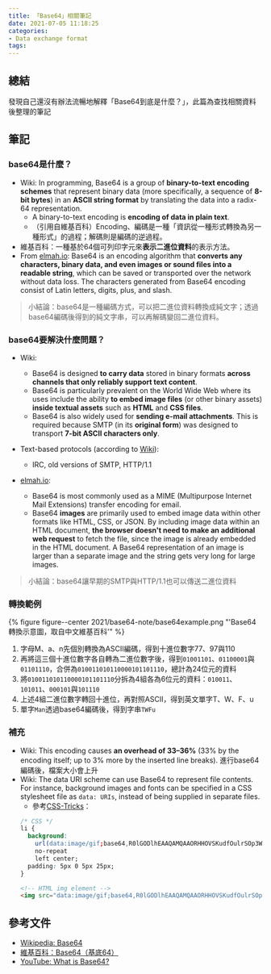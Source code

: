 ```yaml
---
title: 「Base64」相關筆記
date: 2021-07-05 11:18:25
categories:
- Data exchange format
tags:
---
```


## 總結
發現自己還沒有辦法流暢地解釋「Base64到底是什麼？」，此篇為查找相關資料後整理的筆記

## 筆記
### base64是什麼？
- Wiki: In programming, Base64 is a group of **binary-to-text encoding schemes** that represent binary data (more specifically, a sequence of **8-bit bytes**) in an **ASCII string format** by translating the data into a radix-64 representation.
  - A binary-to-text encoding is **encoding of data in plain text**.
  - （引用自維基百科）Encoding、編碼是一種「資訊從一種形式轉換為另一種形式」的過程；解碼則是編碼的逆過程。
- 維基百科：一種基於64個可列印字元來**表示二進位資料**的表示方法。
- From [elmah.io](https://elmah.io/tools/base64-image-encoder/): Base64 is an encoding algorithm that **converts any characters, binary data, and even images or sound files into a readable string**, which can be saved or transported over the network without data loss. The characters generated from Base64 encoding consist of Latin letters, digits, plus, and slash.

> 小結論：base64是一種編碼方式，可以把二進位資料轉換成純文字；透過base64編碼後得到的純文字串，可以再解碼變回二進位資料。

### base64要解決什麼問題？
- Wiki:
  - Base64 is designed **to carry data** stored in binary formats **across channels that only reliably support text content**.
  - Base64 is particularly prevalent on the World Wide Web where its uses include the ability **to embed image files** (or other binary assets) **inside textual assets** such as **HTML** and **CSS files**.
  - Base64 is also widely used for **sending e-mail attachments**. This is required because SMTP (in its **original form**) was designed to transport **7-bit ASCII characters only**.
- Text-based protocols (according to [Wiki](https://en.wikipedia.org/wiki/Binary_protocol)):
  - IRC, old versions of SMTP, HTTP/1.1

- [elmah.io](https://elmah.io/tools/base64-image-encoder/):
  - Base64 is most commonly used as a MIME (Multipurpose Internet Mail Extensions) transfer encoding for email.
  - Base64 **images** are primarily used to embed image data within other formats like HTML, CSS, or JSON. By including image data within an HTML document, **the browser doesn't need to make an additional web request** to fetch the file, since the image is already embedded in the HTML document. A Base64 representation of an image is larger than a separate image and the string gets very long for large images.

> 小結論：base64讓早期的SMTP與HTTP/1.1也可以傳送二進位資料

### 轉換範例
{% figure figure--center 2021/base64-note/base64example.png "'Base64轉換示意圖，取自中文維基百科'" %}
1. 字母M、a、n先個別轉換為ASCII編碼，得到十進位數字77、97與110
1. 再將這三個十進位數字各自轉為二進位數字後，得到`01001101`、`01100001`與`01101110`，合併為`010011010110000101101110`，總計為24位元的資料
1. 將`010011010110000101101110`分拆為4組各為6位元的資料：`010011`、`101011`、`000101`與`101110`
1. 上述4組二進位數字轉回十進位，再對照ASCII，得到英文單字T、W、F、u
1. 單字`Man`透過base64編碼後，得到字串`TWFu`

### 補充
- Wiki: This encoding causes **an overhead of 33–36%** (33% by the encoding itself; up to 3% more by the inserted line breaks). 進行base64編碼後，檔案大小會上升
- Wiki: The data URI scheme can use Base64 to represent file contents. For instance, background images and fonts can be specified in a CSS stylesheet file as `data: URIs`, instead of being supplied in separate files.
  - 參考[CSS-Tricks](https://css-tricks.com/data-uris/)：
  ```CSS
  /* CSS */
  li {
    background:
      url(data:image/gif;base64,R0lGODlhEAAQAMQAAORHHOVSKudfOulrSOp3WOyDZu6QdvCchPGolfO0o/XBs/fNwfjZ0frl3/zy7////wAAAAAAAAAAAAAAAAAAAAAAAAAAAAAAAAAAAAAAAAAAAAAAAAAAAAAAAAAAAAAAACH5BAkAABAALAAAAAAQABAAAAVVICSOZGlCQAosJ6mu7fiyZeKqNKToQGDsM8hBADgUXoGAiqhSvp5QAnQKGIgUhwFUYLCVDFCrKUE1lBavAViFIDlTImbKC5Gm2hB0SlBCBMQiB0UjIQA7)
      no-repeat
      left center;
    padding: 5px 0 5px 25px;
  }
  ```
  ```HTML
  <!-- HTML img element -->
  <img src="data:image/gif;base64,R0lGODlhEAAQAMQAAORHHOVSKudfOulrSOp3WOyDZu6QdvCchPGolfO0o/XBs/fNwfjZ0frl3/zy7////wAAAAAAAAAAAAAAAAAAAAAAAAAAAAAAAAAAAAAAAAAAAAAAAAAAAAAAAAAAAAAAACH5BAkAABAALAAAAAAQABAAAAVVICSOZGlCQAosJ6mu7fiyZeKqNKToQGDsM8hBADgUXoGAiqhSvp5QAnQKGIgUhwFUYLCVDFCrKUE1lBavAViFIDlTImbKC5Gm2hB0SlBCBMQiB0UjIQA7" alt="star" width="16" height="16">
  ```


## 參考文件
- [Wikipedia: Base64](https://en.wikipedia.org/wiki/Base64)
- [維基百科：Base64（基底64）](https://zh.wikipedia.org/wiki/Base64)
- [YouTube: What is Base64?](https://youtu.be/8qkxeZmKmOY)